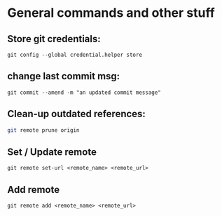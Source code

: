 # General commands and other stuff

## Store git credentials:
```
git config --global credential.helper store
```

## change last commit msg:
```
git commit --amend -m "an updated commit message"
```

## Clean-up outdated references:
```bash
git remote prune origin
```

## Set / Update remote
```
git remote set-url <remote_name> <remote_url>
```

## Add remote
```
git remote add <remote_name> <remote_url>
```
